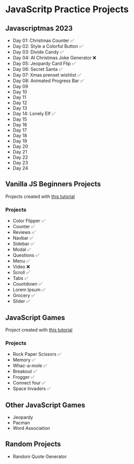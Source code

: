 # JavaScritp Practice Projects

## Javascriptmas 2023
- Day 01: Christmas Counter ✅
- Day 02: Style a Colorful Button ✅
- Day 03: Divide Candy ✅
- Day 04: AI Christmas Joke Generator ❌
- Day 05: Jeopardy Card Flip ✅
- Day 06: Secret Santa ✅
- Day 07: Xmas prenset wishlist ✅
- Day 08: Animated Progress Bar ✅
- Day 09
- Day 10
- Day 11
- Day 12
- Day 13
- Day 14: Lonely Elf ✅
- Day 15
- Day 16
- Day 17
- Day 18
- Day 19
- Day 20
- Day 21
- Day 22
- Day 23
- Day 24

## Vanilla JS Beginners Projects
Projects created with [this tutorial](https://youtu.be/c5SIG7Ie0dM)

### Projects
- Color Flipper ✅
- Counter ✅
- Reviews ✅
- Navbar ✅
- Sidebar ✅
- Modal ✅
- Questions ✅
- Menu ✅
- Video ❌
- Scroll ✅
- Tabs ✅
- Countdown ✅
- Lorem Ipsum ✅
- Grocery ✅
- Slider ✅

## JavaScript Games
Project created with [this tutorial](https://youtu.be/ec8vSKJuZTk?si=OK3MNlmoONknkPcc)
### Projects
- Rock Paper Scissors ✅
- Memory ✅
- Whac-a-mole ✅
- Breakout ✅
- Frogger ✅
- Connect four ✅
- Space Invaders ✅

## Other JavaScript Games
- Jeopardy
- Pacman
- Word Association

## Random Projects
- Random Quote Generator